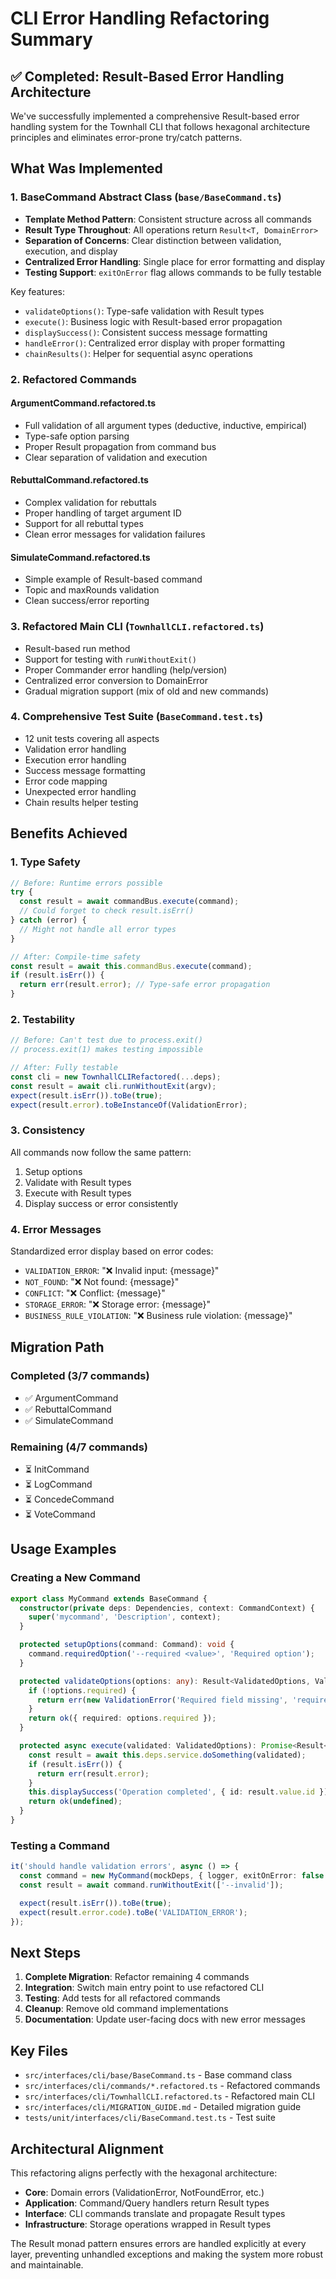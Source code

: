 # CLI Error Handling Refactoring Summary

## ✅ Completed: Result-Based Error Handling Architecture

We've successfully implemented a comprehensive Result-based error handling system for the Townhall CLI that follows hexagonal architecture principles and eliminates error-prone try/catch patterns.

## What Was Implemented

### 1. BaseCommand Abstract Class (`base/BaseCommand.ts`)
- **Template Method Pattern**: Consistent structure across all commands
- **Result Type Throughout**: All operations return `Result<T, DomainError>`
- **Separation of Concerns**: Clear distinction between validation, execution, and display
- **Centralized Error Handling**: Single place for error formatting and display
- **Testing Support**: `exitOnError` flag allows commands to be fully testable

Key features:
- `validateOptions()`: Type-safe validation with Result types
- `execute()`: Business logic with Result-based error propagation
- `displaySuccess()`: Consistent success message formatting
- `handleError()`: Centralized error display with proper formatting
- `chainResults()`: Helper for sequential async operations

### 2. Refactored Commands

#### ArgumentCommand.refactored.ts
- Full validation of all argument types (deductive, inductive, empirical)
- Type-safe option parsing
- Proper Result propagation from command bus
- Clear separation of validation and execution

#### RebuttalCommand.refactored.ts
- Complex validation for rebuttals
- Proper handling of target argument ID
- Support for all rebuttal types
- Clean error messages for validation failures

#### SimulateCommand.refactored.ts
- Simple example of Result-based command
- Topic and maxRounds validation
- Clean success/error reporting

### 3. Refactored Main CLI (`TownhallCLI.refactored.ts`)
- Result-based run method
- Support for testing with `runWithoutExit()`
- Proper Commander error handling (help/version)
- Centralized error conversion to DomainError
- Gradual migration support (mix of old and new commands)

### 4. Comprehensive Test Suite (`BaseCommand.test.ts`)
- 12 unit tests covering all aspects
- Validation error handling
- Execution error handling
- Success message formatting
- Error code mapping
- Unexpected error handling
- Chain results helper testing

## Benefits Achieved

### 1. Type Safety
```typescript
// Before: Runtime errors possible
try {
  const result = await commandBus.execute(command);
  // Could forget to check result.isErr()
} catch (error) {
  // Might not handle all error types
}

// After: Compile-time safety
const result = await this.commandBus.execute(command);
if (result.isErr()) {
  return err(result.error); // Type-safe error propagation
}
```

### 2. Testability
```typescript
// Before: Can't test due to process.exit()
// process.exit(1) makes testing impossible

// After: Fully testable
const cli = new TownhallCLIRefactored(...deps);
const result = await cli.runWithoutExit(argv);
expect(result.isErr()).toBe(true);
expect(result.error).toBeInstanceOf(ValidationError);
```

### 3. Consistency
All commands now follow the same pattern:
1. Setup options
2. Validate with Result types
3. Execute with Result types
4. Display success or error consistently

### 4. Error Messages
Standardized error display based on error codes:
- `VALIDATION_ERROR`: "❌ Invalid input: {message}"
- `NOT_FOUND`: "❌ Not found: {message}"
- `CONFLICT`: "❌ Conflict: {message}"
- `STORAGE_ERROR`: "❌ Storage error: {message}"
- `BUSINESS_RULE_VIOLATION`: "❌ Business rule violation: {message}"

## Migration Path

### Completed (3/7 commands)
- ✅ ArgumentCommand
- ✅ RebuttalCommand
- ✅ SimulateCommand

### Remaining (4/7 commands)
- ⏳ InitCommand
- ⏳ LogCommand
- ⏳ ConcedeCommand
- ⏳ VoteCommand

## Usage Examples

### Creating a New Command
```typescript
export class MyCommand extends BaseCommand {
  constructor(private deps: Dependencies, context: CommandContext) {
    super('mycommand', 'Description', context);
  }

  protected setupOptions(command: Command): void {
    command.requiredOption('--required <value>', 'Required option');
  }

  protected validateOptions(options: any): Result<ValidatedOptions, ValidationError> {
    if (!options.required) {
      return err(new ValidationError('Required field missing', 'required'));
    }
    return ok({ required: options.required });
  }

  protected async execute(validated: ValidatedOptions): Promise<Result<void, DomainError>> {
    const result = await this.deps.service.doSomething(validated);
    if (result.isErr()) {
      return err(result.error);
    }
    this.displaySuccess('Operation completed', { id: result.value.id });
    return ok(undefined);
  }
}
```

### Testing a Command
```typescript
it('should handle validation errors', async () => {
  const command = new MyCommand(mockDeps, { logger, exitOnError: false });
  const result = await command.runWithoutExit(['--invalid']);

  expect(result.isErr()).toBe(true);
  expect(result.error.code).toBe('VALIDATION_ERROR');
});
```

## Next Steps

1. **Complete Migration**: Refactor remaining 4 commands
2. **Integration**: Switch main entry point to use refactored CLI
3. **Testing**: Add tests for all refactored commands
4. **Cleanup**: Remove old command implementations
5. **Documentation**: Update user-facing docs with new error messages

## Key Files

- `src/interfaces/cli/base/BaseCommand.ts` - Base command class
- `src/interfaces/cli/commands/*.refactored.ts` - Refactored commands
- `src/interfaces/cli/TownhallCLI.refactored.ts` - Refactored main CLI
- `src/interfaces/cli/MIGRATION_GUIDE.md` - Detailed migration guide
- `tests/unit/interfaces/cli/BaseCommand.test.ts` - Test suite

## Architectural Alignment

This refactoring aligns perfectly with the hexagonal architecture:
- **Core**: Domain errors (ValidationError, NotFoundError, etc.)
- **Application**: Command/Query handlers return Result types
- **Interface**: CLI commands translate and propagate Result types
- **Infrastructure**: Storage operations wrapped in Result types

The Result monad pattern ensures errors are handled explicitly at every layer, preventing unhandled exceptions and making the system more robust and maintainable.